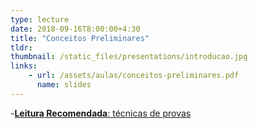 ```yaml
---
type: lecture
date: 2018-09-16T8:00:00+4:30
title: "Conceitos Preliminares"
tldr:
thumbnail: /static_files/presentations/introducao.jpg
links: 
    - url: /assets/aulas/conceitos-preliminares.pdf
      name: slides
---
```

-[**Leitura Recomendada**: técnicas de provas](/assets/aulas/proofs.pdf)